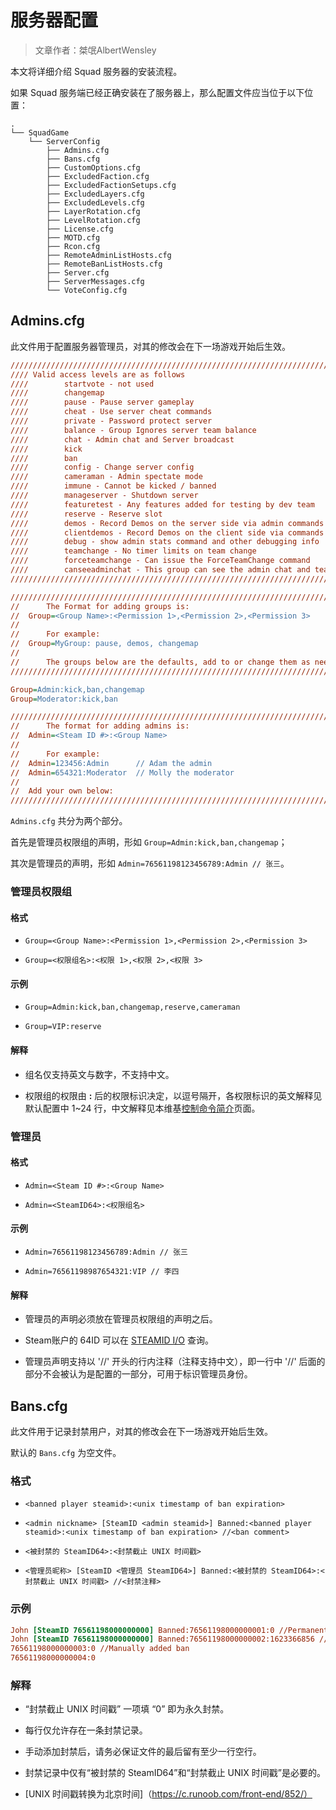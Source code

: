 # 服务器配置

> 文章作者：桀氓AlbertWensley

本文将详细介绍 Squad 服务器的安装流程。

如果 Squad 服务端已经正确安装在了服务器上，那么配置文件应当位于以下位置：

```text
.
└── SquadGame
    └── ServerConfig
        ├── Admins.cfg
        ├── Bans.cfg
        ├── CustomOptions.cfg
        ├── ExcludedFaction.cfg
        ├── ExcludedFactionSetups.cfg
        ├── ExcludedLayers.cfg
        ├── ExcludedLevels.cfg
        ├── LayerRotation.cfg
        ├── LevelRotation.cfg
        ├── License.cfg
        ├── MOTD.cfg
        ├── Rcon.cfg
        ├── RemoteAdminListHosts.cfg
        ├── RemoteBanListHosts.cfg
        ├── Server.cfg
        ├── ServerMessages.cfg
        └── VoteConfig.cfg
```

## Admins.cfg

此文件用于配置服务器管理员，对其的修改会在下一场游戏开始后生效。

```cfg title="默认配置" linenums="1"
/////////////////////////////////////////////////////////////////////////////////////////////
//// Valid access levels are as follows													 
////		startvote - not used														 
////		changemap																	 
////		pause - Pause server gameplay												 
////		cheat - Use server cheat commands											 
////		private	- Password protect server											 
////		balance	- Group Ignores server team balance										 
////		chat - Admin chat and Server broadcast										 
////		kick																		 
////		ban																		  	 
////		config - Change server config												 
////		cameraman - Admin spectate mode												 
////		immune - Cannot be kicked / banned										 
////		manageserver - Shutdown server												 
////		featuretest - Any features added for testing by dev team					 
////		reserve - Reserve slot														 
////		demos - Record Demos on the server side via admin commands										 
////		clientdemos - Record Demos on the client side via commands or the replay UI.
////		debug - show admin stats command and other debugging info		
////		teamchange - No timer limits on team change			 
////		forceteamchange - Can issue the ForceTeamChange command
////		canseeadminchat - This group can see the admin chat and teamkill/admin-join notifications
/////////////////////////////////////////////////////////////////////////////////////////////

/////////////////////////////////////////////////////////////////////////////////////////////
//		The Format for adding groups is:
//	Group=<Group Name>:<Permission 1>,<Permission 2>,<Permission 3>
//
//		For example:
//	Group=MyGroup: pause, demos, changemap
//
//		The groups below are the defaults, add to or change them as needed:
/////////////////////////////////////////////////////////////////////////////////////////////

Group=Admin:kick,ban,changemap
Group=Moderator:kick,ban

/////////////////////////////////////////////////////////////////////////////////////////////
//		The format for adding admins is:
//	Admin=<Steam ID #>:<Group Name>
//
//		For example:
//	Admin=123456:Admin		// Adam the admin
//	Admin=654321:Moderator	// Molly the moderator
//
//  Add your own below:
/////////////////////////////////////////////////////////////////////////////////////////////
```

`Admins.cfg` 共分为两个部分。

首先是管理员权限组的声明，形如 `Group=Admin:kick,ban,changemap`；

其次是管理员的声明，形如 `Admin=76561198123456789:Admin // 张三`。

### 管理员权限组

#### 格式

- `Group=<Group Name>:<Permission 1>,<Permission 2>,<Permission 3>`

- `Group=<权限组名>:<权限 1>,<权限 2>,<权限 3>`

#### 示例

- `Group=Admin:kick,ban,changemap,reserve,cameraman`

- `Group=VIP:reserve`

#### 解释

- 组名仅支持英文与数字，不支持中文。

- 权限组的权限由 **:** 后的权限标识决定，以逗号隔开，各权限标识的英文解释见默认配置中 1~24 行，中文解释见本维基[控制命令简介](/Command)页面。

### 管理员

#### 格式

- `Admin=<Steam ID #>:<Group Name>`

- `Admin=<SteamID64>:<权限组名>`

#### 示例

- `Admin=76561198123456789:Admin // 张三`

- `Admin=76561198987654321:VIP // 李四`

#### 解释

- 管理员的声明必须放在管理员权限组的声明之后。

- Steam账户的 64ID 可以在 [STEAMID I/O](https://steamid.io/lookup) 查询。

- 管理员声明支持以 '//' 开头的行内注释（注释支持中文），即一行中 '//' 后面的部分不会被认为是配置的一部分，可用于标识管理员身份。


## Bans.cfg

此文件用于记录封禁用户，对其的修改会在下一场游戏开始后生效。

默认的 `Bans.cfg` 为空文件。

### 格式

- `<banned player steamid>:<unix timestamp of ban expiration>`

- `<admin nickname> [SteamID <admin steamid>] Banned:<banned player steamid>:<unix timestamp of ban expiration> //<ban comment>`

- `<被封禁的 SteamID64>:<封禁截止 UNIX 时间戳>`

- `<管理员昵称> [SteamID <管理员 SteamID64>] Banned:<被封禁的 SteamID64>:<封禁截止 UNIX 时间戳> //<封禁注释>`

### 示例

```cfg
John [SteamID 76561198000000000] Banned:76561198000000001:0 //Permanent ban for cheating
John [SteamID 76561198000000000] Banned:76561198000000002:1623366856 //Team killing
76561198000000003:0 //Manually added ban
76561198000000004:0
```

### 解释

- “封禁截止 UNIX 时间戳” 一项填 “0” 即为永久封禁。

- 每行仅允许存在一条封禁记录。

- 手动添加封禁后，请务必保证文件的最后留有至少一行空行。

- 封禁记录中仅有“被封禁的 SteamID64”和“封禁截止 UNIX 时间戳”是必要的。

- [UNIX 时间戳转换为北京时间]（https://c.runoob.com/front-end/852/）